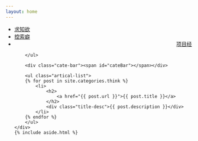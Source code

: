 ```yaml
---
layout: home
---
```


<div class="index-content think">
    <div class="section">
        <ul class="artical-cate">
            <li><a href="/" title="study"><span>求知欲</span></a></li>
            <li class="on"><a href="/think" style="text-align:center" title="think"><span>控索癖</span></a></li>
            <li style="text-align:right"><a href="/project" title="project"><span>项目经</span></a></li>

        </ul>

        <div class="cate-bar"><span id="cateBar"></span></div>

        <ul class="artical-list">
        {% for post in site.categories.think %}
            <li>
                <h2>
                    <a href="{{ post.url }}">{{ post.title }}</a>
                </h2>
                <div class="title-desc">{{ post.description }}</div>
            </li>
        {% endfor %}
        </ul>
    </div>
    {% include aside.html %}
</div>
